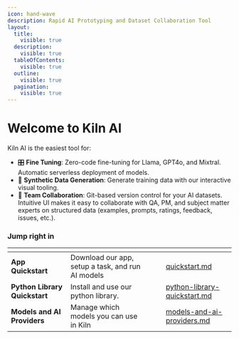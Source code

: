 ```yaml
---
icon: hand-wave
description: Rapid AI Prototyping and Dataset Collaboration Tool
layout:
  title:
    visible: true
  description:
    visible: true
  tableOfContents:
    visible: true
  outline:
    visible: true
  pagination:
    visible: true
---
```


# Welcome to Kiln AI

Kiln AI is the easiest tool for:

* 🎛️ **Fine Tuning**: Zero-code fine-tuning for Llama, GPT4o, and Mixtral. Automatic serverless deployment of models.
* 🤖 **Synthetic Data Generation**: Generate training data with our interactive visual tooling.
* 🤝 **Team Collaboration**: Git-based version control for your AI datasets. Intuitive UI makes it easy to collaborate with QA, PM, and subject matter experts on structured data (examples, prompts, ratings, feedback, issues, etc.).

### Jump right in

<table data-view="cards"><thead><tr><th></th><th></th><th data-hidden data-card-cover data-type="files"></th><th data-hidden></th><th data-hidden data-card-target data-type="content-ref"></th></tr></thead><tbody><tr><td><strong>App Quickstart</strong></td><td>Download our app, setup a task, and run AI models</td><td></td><td></td><td><a href="getting-started/quickstart.md">quickstart.md</a></td></tr><tr><td><strong>Python Library Quickstart</strong></td><td>Install and use our python library.</td><td></td><td></td><td><a href="getting-started/python-library-quickstart.md">python-library-quickstart.md</a></td></tr><tr><td><strong>Models and AI Providers</strong></td><td>Manage which models you can use in Kiln</td><td></td><td></td><td><a href="docs/models-and-ai-providers.md">models-and-ai-providers.md</a></td></tr></tbody></table>
